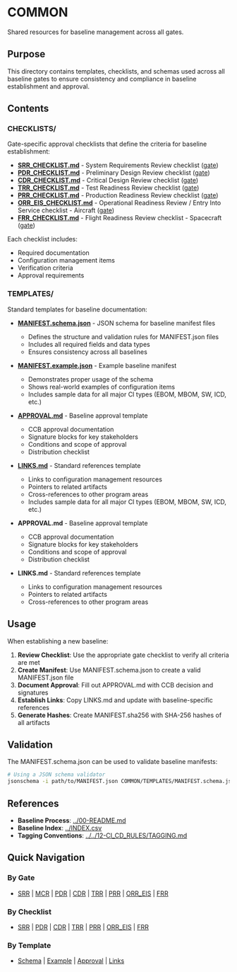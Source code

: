 # COMMON

Shared resources for baseline management across all gates.

## Purpose

This directory contains templates, checklists, and schemas used across all baseline gates to ensure consistency and compliance in baseline establishment and approval.

## Contents

### CHECKLISTS/

Gate-specific approval checklists that define the criteria for baseline establishment:

- **[SRR_CHECKLIST.md](./CHECKLISTS/SRR_CHECKLIST.md)** - System Requirements Review checklist ([gate](../SRR/))
- **[PDR_CHECKLIST.md](./CHECKLISTS/PDR_CHECKLIST.md)** - Preliminary Design Review checklist ([gate](../PDR/))
- **[CDR_CHECKLIST.md](./CHECKLISTS/CDR_CHECKLIST.md)** - Critical Design Review checklist ([gate](../CDR/))
- **[TRR_CHECKLIST.md](./CHECKLISTS/TRR_CHECKLIST.md)** - Test Readiness Review checklist ([gate](../TRR/))
- **[PRR_CHECKLIST.md](./CHECKLISTS/PRR_CHECKLIST.md)** - Production Readiness Review checklist ([gate](../PRR/))
- **[ORR_EIS_CHECKLIST.md](./CHECKLISTS/ORR_EIS_CHECKLIST.md)** - Operational Readiness Review / Entry Into Service checklist - Aircraft ([gate](../ORR_EIS/))
- **[FRR_CHECKLIST.md](./CHECKLISTS/FRR_CHECKLIST.md)** - Flight Readiness Review checklist - Spacecraft ([gate](../FRR/))

Each checklist includes:
- Required documentation
- Configuration management items
- Verification criteria
- Approval requirements

### TEMPLATES/

Standard templates for baseline documentation:

- **[MANIFEST.schema.json](./TEMPLATES/MANIFEST.schema.json)** - JSON schema for baseline manifest files
  - Defines the structure and validation rules for MANIFEST.json files
  - Includes all required fields and data types
  - Ensures consistency across all baselines

- **[MANIFEST.example.json](./TEMPLATES/MANIFEST.example.json)** - Example baseline manifest
  - Demonstrates proper usage of the schema
  - Shows real-world examples of configuration items
  - Includes sample data for all major CI types (EBOM, MBOM, SW, ICD, etc.)

- **[APPROVAL.md](./TEMPLATES/APPROVAL.md)** - Baseline approval template
  - CCB approval documentation
  - Signature blocks for key stakeholders
  - Conditions and scope of approval
  - Distribution checklist

- **[LINKS.md](./TEMPLATES/LINKS.md)** - Standard references template
  - Links to configuration management resources
  - Pointers to related artifacts
  - Cross-references to other program areas
  - Includes sample data for all major CI types (EBOM, MBOM, SW, ICD, etc.)

- **APPROVAL.md** - Baseline approval template
  - CCB approval documentation
  - Signature blocks for key stakeholders
  - Conditions and scope of approval
  - Distribution checklist

- **LINKS.md** - Standard references template
  - Links to configuration management resources
  - Pointers to related artifacts
  - Cross-references to other program areas

## Usage

When establishing a new baseline:

1. **Review Checklist**: Use the appropriate gate checklist to verify all criteria are met
2. **Create Manifest**: Use MANIFEST.schema.json to create a valid MANIFEST.json file
3. **Document Approval**: Fill out APPROVAL.md with CCB decision and signatures
4. **Establish Links**: Copy LINKS.md and update with baseline-specific references
5. **Generate Hashes**: Create MANIFEST.sha256 with SHA-256 hashes of all artifacts

## Validation

The MANIFEST.schema.json can be used to validate baseline manifests:

```bash
# Using a JSON schema validator
jsonschema -i path/to/MANIFEST.json COMMON/TEMPLATES/MANIFEST.schema.json
```

## References

- **Baseline Process**: [../00-README.md](../00-README.md)
- **Baseline Index**: [../INDEX.csv](../INDEX.csv)
- **Tagging Conventions**: [../../12-CI_CD_RULES/TAGGING.md](../../12-CI_CD_RULES/TAGGING.md)

## Quick Navigation

### By Gate
- [SRR](../SRR/) | [MCR](../MCR/) | [PDR](../PDR/) | [CDR](../CDR/) | [TRR](../TRR/) | [PRR](../PRR/) | [ORR_EIS](../ORR_EIS/) | [FRR](../FRR/)

### By Checklist
- [SRR](./CHECKLISTS/SRR_CHECKLIST.md) | [PDR](./CHECKLISTS/PDR_CHECKLIST.md) | [CDR](./CHECKLISTS/CDR_CHECKLIST.md) | [TRR](./CHECKLISTS/TRR_CHECKLIST.md) | [PRR](./CHECKLISTS/PRR_CHECKLIST.md) | [ORR_EIS](./CHECKLISTS/ORR_EIS_CHECKLIST.md) | [FRR](./CHECKLISTS/FRR_CHECKLIST.md)

### By Template
- [Schema](./TEMPLATES/MANIFEST.schema.json) | [Example](./TEMPLATES/MANIFEST.example.json) | [Approval](./TEMPLATES/APPROVAL.md) | [Links](./TEMPLATES/LINKS.md)
